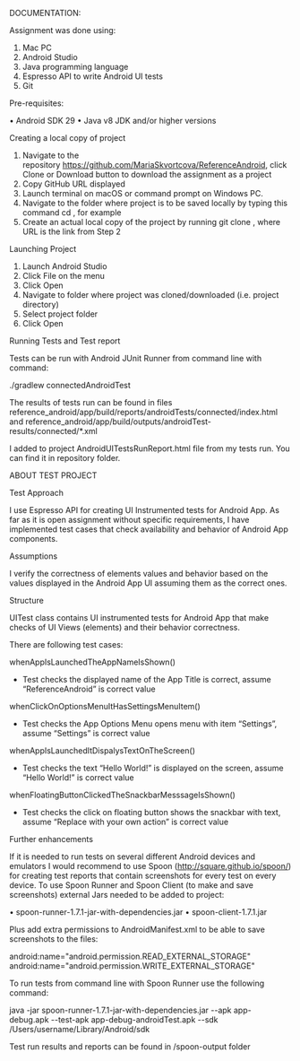 DOCUMENTATION:

Assignment was done using:

1. Mac PC
2. Android Studio
3. Java programming language
4. Espresso API to write Android UI tests
5. Git

Pre-requisites:

• Android SDK 29 • Java v8 JDK and/or higher versions

Creating a local copy of project
1. Navigate to the repository https://github.com/MariaSkvortcova/ReferenceAndroid, click Clone or Download button to download the assignment as a project
2. Copy GitHub URL displayed
3. Launch terminal on macOS or command prompt on Windows PC.
4. Navigate to the folder where project is to be saved locally by typing this command cd , for example
5. Create an actual local copy of the project by running git clone , where URL is the link from Step 2

Launching Project
1. Launch Android Studio
2. Click File on the menu
3. Click Open
4. Navigate to folder where project was cloned/downloaded (i.e. project directory)
5. Select project folder
6. Click Open

Running Tests and Test report

Tests can be run with Android JUnit Runner from command line with command:

./gradlew connectedAndroidTest

The results of tests run can be found in files
reference_android/app/build/reports/androidTests/connected/index.html 
and 
reference_android/app/build/outputs/androidTest-results/connected/*.xml

I added to project AndroidUITestsRunReport.html file from my tests run. You can find it in repository folder.

ABOUT TEST PROJECT

Test Approach

I use Espresso API for creating UI Instrumented tests for Android App.
As far as it is open assignment without specific requirements, I have implemented test cases that check availability and behavior of Android App components.

Assumptions

I verify the correctness of elements values and behavior based on the values displayed in the Android App UI assuming them as the correct ones.

Structure

UITest class contains UI instrumented tests for Android App that make checks of UI Views (elements) and their behavior correctness.

There are following test cases:

whenAppIsLaunchedTheAppNameIsShown()
* Test checks the displayed name of the App Title is correct, assume “ReferenceAndroid” is correct value

whenClickOnOptionsMenuItHasSettingsMenuItem()
* Test checks the App Options Menu opens menu with item “Settings”, assume “Settings” is correct value

whenAppIsLaunchedItDispalysTextOnTheScreen()
* Test checks the text “Hello World!” is displayed on the screen, assume “Hello World!” is correct value

whenFloatingButtonClickedTheSnackbarMesssageIsShown()
* Test checks the click on floating button shows the snackbar with text, assume “Replace with your own action” is correct value

Further enhancements

If it is needed to run tests on several different Android devices and emulators I would recommend to use Spoon (http://square.github.io/spoon/) for creating test reports that contain screenshots for every test on every device.
To use Spoon Runner and Spoon Client (to make and save screenshots) external Jars needed to be added to project:

• spoon-runner-1.7.1-jar-with-dependencies.jar 
• spoon-client-1.7.1.jar

Plus add extra permissions to AndroidManifest.xml to be able to save screenshots to the files:

android:name="android.permission.READ_EXTERNAL_STORAGE"
android:name="android.permission.WRITE_EXTERNAL_STORAGE"

To run tests from command line with Spoon Runner use the following command:

java -jar spoon-runner-1.7.1-jar-with-dependencies.jar --apk app-debug.apk --test-apk app-debug-androidTest.apk --sdk /Users/username/Library/Android/sdk

Test run results and reports can be found in /spoon-output folder

